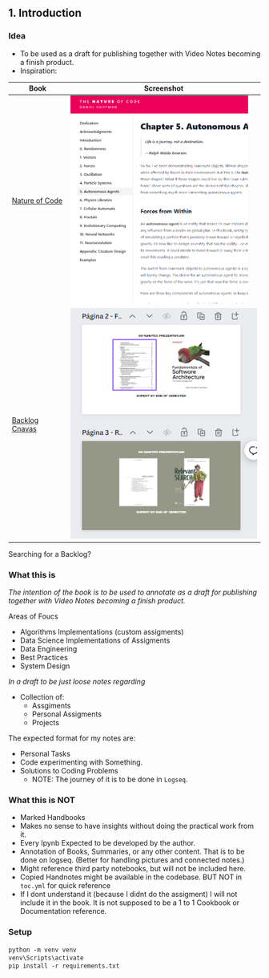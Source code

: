 ## 1. Introduction

### Idea

- To be used as a draft for publishing together with Video Notes becoming a finish product.
- Inspiration: 

| Book                                                                                   | Screenshot                         |
| -------------------------------------------------------------------------------------- | ---------------------------------- |
| [Nature of Code](https://natureofcode.com/)                                            | ![](./img/2024-04-11-12-59-56.png) |
| [Backlog Cnavas](https://www.canva.com/design/DAF5xlnHeIg/XQEhkWzBMrvRMLsLVbXBUw/edit) | ![](./img/2024-04-11-12-59-27.png) |


Searching for a Backlog?

### What this is

*The intention of the book is to be used to annotate as a draft for publishing together with Video Notes becoming a finish product.*

Areas of Foucs

- Algorithms Implementations (custom assigments)
- Data Science Implementations of Assigments 
- Data Engineering
- Best Practices
- System Design

*In a draft to be just loose notes regarding*

- Collection of:
  - Assgiments
  - Personal Assigments
  - Projects


The expected format for my notes are:

- Personal Tasks
- Code experimenting with Something.
- Solutions to Coding Problems
  - NOTE: The journey of it is to be done in `Logseq`.



### What this is NOT

- Marked Handbooks
- Makes no sense to have insights without doing the practical work from it. 
- Every Ipynb Expected to be developed by the author.
- Annotation of Books, Summaries, or any other content. That is to be done on logseq. (Better for handling pictures and connected notes.)
- Might reference third party notebooks, but will not be included here.
- Copied Handnotes might be available in the codebase. BUT NOT in `toc.yml` for quick reference
- If I dont understand it (because I didnt do the assigment) I will not include it in the book. It is not supposed to be a 1 to 1 Cookbook or Documentation reference.


### Setup



```
python -m venv venv
venv\Scripts\activate
pip install -r requirements.txt
```








